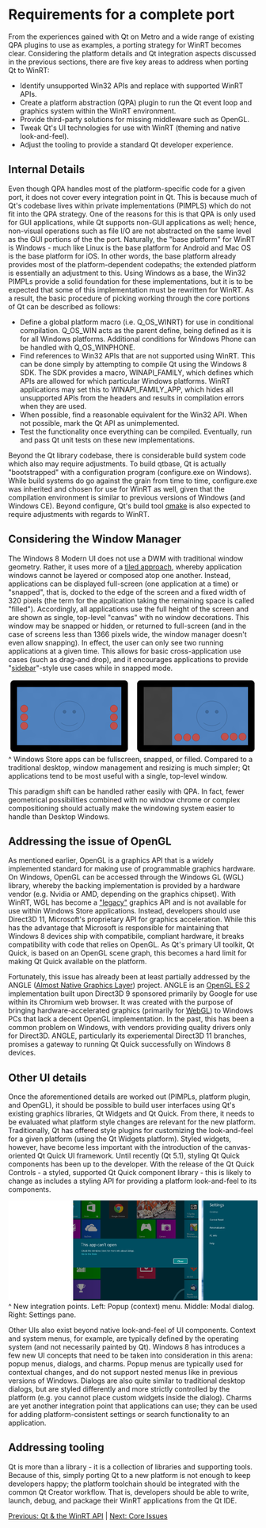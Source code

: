 # Requirements for a complete port

From the experiences gained with Qt on Metro and a wide range of existing QPA plugins to use as examples, a porting strategy for WinRT becomes clear. Considering the platform details and Qt integration aspects discussed in the previous sections, there are five key areas to address when porting Qt to WinRT:
- Identify unsupported Win32 APIs and replace with supported WinRT APIs.
- Create a platform abstraction (QPA) plugin to run the Qt event loop and graphics system within the WinRT environment.
- Provide third-party solutions for missing middleware such as OpenGL.
- Tweak Qt's UI technologies for use with WinRT (theming and native look-and-feel).
- Adjust the tooling to provide a standard Qt developer experience.

## Internal Details
Even though QPA handles most of the platform-specific code for a given port, it does not cover every integration point in Qt. This is because much of Qt's codebase lives within private implementations (PIMPLS) which do not fit into the QPA strategy. One of the reasons for this is that QPA is only used for GUI applications, while Qt supports non-GUI applications as well; hence, non-visual operations such as file I/O are not abstracted on the same level as the GUI portions of the the port. Naturally, the "base platform" for WinRT is Windows - much like Linux is the base platform for Android and Mac OS is the base platform for iOS. In other words, the base platform already provides most of the platform-dependent codepaths; the extended platform is essentially an adjustment to this. Using Windows as a base, the Win32 PIMPLs provide a solid foundation for these implementations, but it is to be expected that some of this implementation must be rewritten for WinRT. As a result, the basic procedure of picking working through the core portions of Qt can be described as follows:
- Define a global platform macro (i.e. Q_OS_WINRT) for use in conditional compilation. Q_OS_WIN acts as the parent define, being defined as it is for all Windows platforms. Additional conditions for Windows Phone can be handled with Q_OS_WINPHONE.
- Find references to Win32 APIs that are not supported using WinRT. This can be done simply by attempting to compile Qt using the Windows 8 SDK. The SDK provides a macro, WINAPI_FAMILY, which defines which APIs are allowed for which particular Windows platforms. WinRT applications may set this to WINAPI_FAMILY_APP, which hides all unsupported APIs from the headers and results in compilation errors when they are used.
- When possible, find a reasonable equivalent for the Win32 API. When not possible, mark the Qt API as unimplemented.
- Test the functionality once everything can be compiled. Eventually, run and pass Qt unit tests on these new implementations.

Beyond the Qt library codebase, there is considerable build system code which also may require adjustments. To build qtbase, Qt is actually "bootstrapped" with a configuration program (configure.exe on Windows). While build systems do go against the grain from time to time, configure.exe was inherited and chosen for use for WinRT as well, given that the compilation environment is similar to previous versions of Windows (and Windows CE). Beyond configure, Qt's build tool [qmake](/appendix/terms.md#qmake) is also expected to require adjustments with regards to WinRT.

## Considering the Window Manager
The Windows 8 Modern UI does not use a DWM with traditional window geometry. Rather, it uses more of a [tiled approach](/appendix/msdn.md#tiled-approach), whereby application windows cannot be layered or composed atop one another. Instead, applications can be displayed full-screen (one application at a time) or "snapped", that is, docked to the edge of the screen and a fixed width of 320 pixels (the term for the application taking the remaining space is called "filled"). Accordingly, all applications use the full height of the screen and are shown as single, top-level "canvas" with no window decorations. This window may be snapped or hidden, or returned to full-screen (and in the case of screens less than 1366 pixels wide, the window manager doesn't even allow snapping). In effect, the user can only see two running applications at a given time. This allows for basic cross-application use cases (such as drag-and drop), and it encourages applications to provide "[sidebar](/appendix/terms.md#sidebar)"-style use cases while in snapped mode.

![Snapped Application](/images/snapped.png)
^ Windows Store apps can be fullscreen, snapped, or filled. Compared to a traditional desktop, window management and resizing is much simpler; Qt applications tend to be most useful with a single, top-level window.

This paradigm shift can be handled rather easily with QPA. In fact, fewer geometrical possibilities combined with no window chrome or complex compositioning should actually make the windowing system easier to handle than Desktop Windows.

## Addressing the issue of OpenGL
As mentioned earlier, OpenGL is a graphics API that is a widely implemented standard for making use of programmable graphics hardware. On Windows, OpenGL can be accessed through the Windows GL (WGL) library, whereby the backing implementation is provided by a hardware vendor (e.g. Nvidia or AMD, depending on the graphics chipset). With WinRT, WGL has become a ["legacy"](/appendix/msdn.md#opengl) graphics API and is not available for use within Windows Store applications. Instead, developers should use Direct3D 11, Microsoft's proprietary API for graphics acceleration. While this has the advantage that Microsoft is responsible for maintaining that Windows 8 devices ship with compatibile, compliant hardware, it breaks compatibility with code that relies on OpenGL. As Qt's primary UI toolkit, Qt Quick, is based on an OpenGL scene graph, this becomes a hard limit for making Qt Quick available on the platform.

Fortunately, this issue has already been at least partially addressed by the ANGLE ([Almost Native Graphics Layer](/appendix/terms.md#angle)) project. ANGLE is an [OpenGL ES 2](/appendix/terms.md#opengl-es-2) implementation built upon Direct3D 9 sponsored primarily by Google for use within its Chromium web browser. It was created with the purpose of bringing hardware-accelerated graphics (primarily for [WebGL](/appendix/terms.md#webgl)) to Windows PCs that lack a decent OpenGL implementation. In the past, this has been a common problem on Windows, with vendors providing quality drivers only for Direct3D. ANGLE, particularly its experiemental Direct3D 11 branches, promises a gateway to running Qt Quick successfully on Windows 8 devices.

## Other UI details
Once the aforementioned details are worked out (PIMPLs, platform plugin, and OpenGL), it should be possible to build user interfaces using Qt's existing graphics libraries, Qt Widgets and Qt Quick. From there, it needs to be evaluated what platform style changes are relevant for the new platform. Traditionally, Qt has offered style plugins for customizing the look-and-feel for a given platform (using the Qt Widgets platform). Styled widgets, however, have become less important with the introduction of the canvas-oriented Qt Quick UI framework. Until recently (Qt 5.1), styling Qt Quick components has been up to the developer. With the release of the Qt Quick Controls - a styled, supported Qt Quick component library - this is likely to change as includes a styling API for providing a platform look-and-feel to its components.

![Windows 8 Dialogs](/images/integration-points.png)
^ New integration points. Left: Popup (context) menu. Middle: Modal dialog. Right: Settings pane.

Other UIs also exist beyond native look-and-feel of UI components. Context and system menus, for example, are typically defined by the operating system (and not necessarily painted by Qt). Windows 8 has introduces a few new UI concepts that need to be taken into consideration in this arena: popup menus, dialogs, and charms. Popup menus are typically used for contextual changes, and do not support nested menus like in previous versions of Windows. Dialogs are also quite similar to traditional desktop dialogs, but are styled differently and more strictly controlled by the platform (e.g. you cannot place custom widgets inside the dialog). Charms are yet another integration point that applications can use; they can be used for adding platform-consistent settings or search functionality to an application.

## Addressing tooling
Qt is more than a library - it is a collection of libraries and supporting tools. Because of this, simply porting Qt to a new platform is not enough to keep developers happy; the platform toolchain should be integrated with the common Qt Creator workflow. That is, developers should be able to write, launch, debug, and package their WinRT applications from the Qt IDE.


[Previous: Qt & the WinRT API](qt-and-winrt.md) | [Next: Core Issues](../method/core.md)
